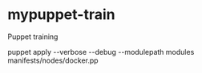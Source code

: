 mypuppet-train
==============

Puppet training

puppet apply --verbose --debug --modulepath modules manifests/nodes/docker.pp
